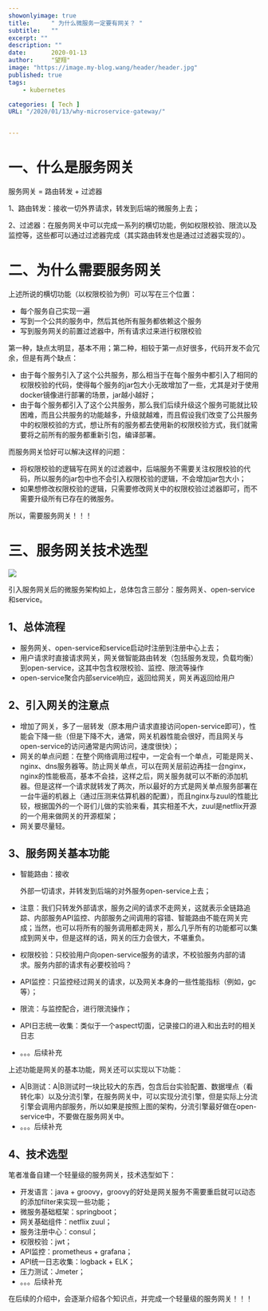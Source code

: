 ```yaml
---
showonlyimage: true
title:      " 为什么微服务一定要有网关？ "
subtitle:   ""
excerpt: ""
description: ""
date:       2020-01-13
author:     "望翔"
image: "https://image.my-blog.wang/header/header.jpg"
published: true
tags:
    - kubernetes

categories: [ Tech ]
URL: "/2020/01/13/why-microservice-gateway/"


---
```


# 一、什么是服务网关

服务网关 = 路由转发 + 过滤器

1、路由转发：接收一切外界请求，转发到后端的微服务上去；

2、过滤器：在服务网关中可以完成一系列的横切功能，例如权限校验、限流以及监控等，这些都可以通过过滤器完成（其实路由转发也是通过过滤器实现的）。

# 二、为什么需要服务网关

上述所说的横切功能（以权限校验为例）可以写在三个位置：

- 每个服务自己实现一遍
- 写到一个公共的服务中，然后其他所有服务都依赖这个服务
- 写到服务网关的前置过滤器中，所有请求过来进行权限校验

第一种，缺点太明显，基本不用；第二种，相较于第一点好很多，代码开发不会冗余，但是有两个缺点：

- 由于每个服务引入了这个公共服务，那么相当于在每个服务中都引入了相同的权限校验的代码，使得每个服务的jar包大小无故增加了一些，尤其是对于使用docker镜像进行部署的场景，jar越小越好；
- 由于每个服务都引入了这个公共服务，那么我们后续升级这个服务可能就比较困难，而且公共服务的功能越多，升级就越难，而且假设我们改变了公共服务中的权限校验的方式，想让所有的服务都去使用新的权限校验方式，我们就需要将之前所有的服务都重新引包，编译部署。

而服务网关恰好可以解决这样的问题：

- 将权限校验的逻辑写在网关的过滤器中，后端服务不需要关注权限校验的代码，所以服务的jar包中也不会引入权限校验的逻辑，不会增加jar包大小；
- 如果想修改权限校验的逻辑，只需要修改网关中的权限校验过滤器即可，而不需要升级所有已存在的微服务。

所以，需要服务网关！！！

# 三、服务网关技术选型

![](https://image.my-blog.wang/2020-01-13-why-microservice-gateway/1.png)

引入服务网关后的微服务架构如上，总体包含三部分：服务网关、open-service和service。

## 1、总体流程

- 服务网关、open-service和service启动时注册到注册中心上去；
- 用户请求时直接请求网关，网关做智能路由转发（包括服务发现，负载均衡）到open-service，这其中包含权限校验、监控、限流等操作
- open-service聚合内部service响应，返回给网关，网关再返回给用户

## 2、引入网关的注意点

- 增加了网关，多了一层转发（原本用户请求直接访问open-service即可），性能会下降一些（但是下降不大，通常，网关机器性能会很好，而且网关与open-service的访问通常是内网访问，速度很快）；
- 网关的单点问题：在整个网络调用过程中，一定会有一个单点，可能是网关、nginx、dns服务器等。防止网关单点，可以在网关层前边再挂一台nginx，nginx的性能极高，基本不会挂，这样之后，网关服务就可以不断的添加机器。但是这样一个请求就转发了两次，所以最好的方式是网关单点服务部署在一台牛逼的机器上（通过压测来估算机器的配置），而且nginx与zuul的性能比较，根据国外的一个哥们儿做的实验来看，其实相差不大，zuul是netflix开源的一个用来做网关的开源框架；
- 网关要尽量轻。

## 3、服务网关基本功能

- 智能路由：接收

  外部一切请求，并转发到后端的对外服务open-service上去；

- 注意：我们只转发外部请求，服务之间的请求不走网关，这就表示全链路追踪、内部服务API监控、内部服务之间调用的容错、智能路由不能在网关完成；当然，也可以将所有的服务调用都走网关，那么几乎所有的功能都可以集成到网关中，但是这样的话，网关的压力会很大，不堪重负。

- 权限校验：只校验用户向open-service服务的请求，不校验服务内部的请求。服务内部的请求有必要校验吗？

- API监控：只监控经过网关的请求，以及网关本身的一些性能指标（例如，gc等）；

- 限流：与监控配合，进行限流操作；

- API日志统一收集：类似于一个aspect切面，记录接口的进入和出去时的相关日志

- 。。。后续补充

上述功能是网关的基本功能，网关还可以实现以下功能：

- A|B测试：A|B测试时一块比较大的东西，包含后台实验配置、数据埋点（看转化率）以及分流引擎，在服务网关中，可以实现分流引擎，但是实际上分流引擎会调用内部服务，所以如果是按照上图的架构，分流引擎最好做在open-service中，不要做在服务网关中。
- 。。。后续补充

## 4、技术选型

笔者准备自建一个轻量级的服务网关，技术选型如下：

- 开发语言：java + groovy，groovy的好处是网关服务不需要重启就可以动态的添加filter来实现一些功能；
- 微服务基础框架：springboot；
- 网关基础组件：netflix zuul；
- 服务注册中心：consul；
- 权限校验：jwt；
- API监控：prometheus + grafana；
- API统一日志收集：logback + ELK；
- 压力测试：Jmeter；
- 。。。后续补充

在后续的介绍中，会逐渐介绍各个知识点，并完成一个轻量级的服务网关！！！